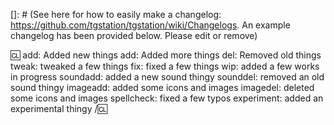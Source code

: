 [Changelogs]: # (Please make a changelog if you're adding, removing or changing content that'll affect players. This includes, but is not limited to, new features, sprites, sounds; balance changes; map edits and important fixes)
[]: # (See here for how to easily make a changelog: https://github.com/tgstation/tgstation/wiki/Changelogs. An example changelog has been provided below. Please edit or remove)


:cl:
add: Added new things
add: Added more things
del: Removed old things
tweak: tweaked a few things
fix: fixed a few things
wip: added a few works in progress
soundadd: added a new sound thingy
sounddel: removed an old sound thingy
imageadd: added some icons and images
imagedel: deleted some icons and images
spellcheck: fixed a few typos
experiment: added an experimental thingy
/:cl:

